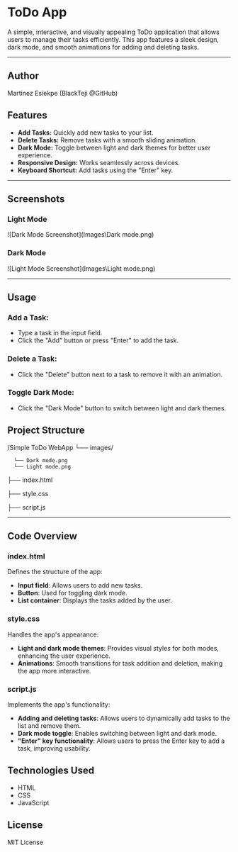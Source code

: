 # **ToDo App**

A simple, interactive, and visually appealing ToDo application that allows users to manage their tasks efficiently. This app features a sleek design, dark mode, and smooth animations for adding and deleting tasks.

---

## **Author**

Martinez Esiekpe (BlackTeji @GitHub)

## **Features**

- **Add Tasks:** Quickly add new tasks to your list.
- **Delete Tasks:** Remove tasks with a smooth sliding animation.
- **Dark Mode:** Toggle between light and dark themes for better user experience.
- **Responsive Design:** Works seamlessly across devices.
- **Keyboard Shortcut:** Add tasks using the "Enter" key.

---

## **Screenshots**

### Light Mode
![Dark Mode Screenshot](Images\Dark mode.png) 

### Dark Mode
![Light Mode Screenshot](Images\Light mode.png) 

---

## Usage

### Add a Task:

- Type a task in the input field.
- Click the "Add" button or press "Enter" to add the task.
  
### Delete a Task:

- Click the "Delete" button next to a task to remove it with an animation.

### Toggle Dark Mode:

- Click the "Dark Mode" button to switch between light and dark themes.

## Project Structure

/Simple ToDo WebApp
└── images/
  
      └── Dark mode.png
      └── Light mode.png

  ├── index.html
  
  ├── style.css
  
  ├── script.js
  
  

---

## Code Overview

### index.html
Defines the structure of the app:

- **Input field**: Allows users to add new tasks.
- **Button**: Used for toggling dark mode.
- **List container**: Displays the tasks added by the user.

### style.css
Handles the app's appearance:

- **Light and dark mode themes**: Provides visual styles for both modes, enhancing the user experience.
- **Animations**: Smooth transitions for task addition and deletion, making the app more interactive.

### script.js
Implements the app's functionality:

- **Adding and deleting tasks**: Allows users to dynamically add tasks to the list and remove them.
- **Dark mode toggle**: Enables switching between light and dark mode.
- **"Enter" key functionality**: Allows users to press the Enter key to add a task, improving usability.

## Technologies Used
- HTML
- CSS
- JavaScript

## License
MIT License
